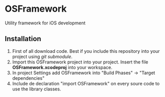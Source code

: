 # OSFramework
Utility framework for iOS development


## Installation

1. First of all download code. Best if you include this repository into your project using *git submodule*.
2. Import this OSFramework project into your project. Insert the file **OSFramework.xcodeproj** into your workspace.
3. In project Settings add OSFramework into "Build Phases" -> "Target dependencies"
4. Include de declaration "import OSFramework" on every soure code to use the library classes.
